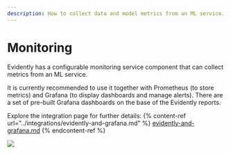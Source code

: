 ```yaml
---
description: How to collect data and model metrics from an ML service.
---
```


# Monitoring

Evidently has a configurable monitoring service component that can collect metrics from an ML service.

It is currently recommended to use it together with Prometheus (to store metrics) and Grafana (to display dashboards and manage alerts). There are a set of pre-built Grafana dashboards on the base of the Evidently reports. 

Explore the integration page for further details:
{% content-ref url="../integrations/evidently-and-grafana.md" %}
[evidently-and-grafana.md](evidently-and-grafana.md)
{% endcontent-ref %}

![](../.gitbook/assets/photo\_2021-10-20\_14-38-53.png)

